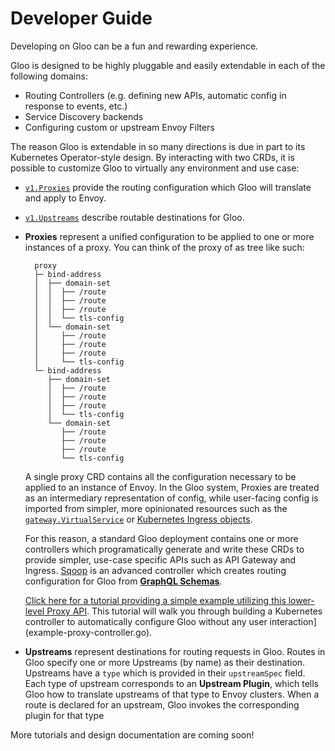 # Developer Guide

Developing on Gloo can be a fun and rewarding experience. 

Gloo is designed to be highly pluggable and easily extendable in each of the following domains:

- Routing Controllers (e.g. defining new APIs, automatic config in response to events, etc.)
- Service Discovery backends
- Configuring custom or upstream Envoy Filters

The reason Gloo is extendable in so many directions is due in part to its Kubernetes Operator-style design. By interacting with two CRDs, it is possible to customize Gloo to virtually any environment and use case:

* [`v1.Proxies`](../v1/github.com/solo-io/gloo/projects/gloo/api/v1/upstream.proto.sk.md) provide the routing configuration which Gloo will translate and apply to Envoy.
* [`v1.Upstreams`](../v1/github.com/solo-io/gloo/projects/gloo/api/v1/upstream.proto.sk.md) describe routable destinations for Gloo.

* **Proxies** represent a unified configuration to be applied to one or more instances of a proxy. You can think of the proxy of as tree like such:

        proxy
        ├─ bind-address
        │  ├── domain-set
        │  │  ├── /route
        │  │  ├── /route
        │  │  ├── /route
        │  │  └── tls-config
        │  └── domain-set
        │     ├── /route
        │     ├── /route
        │     ├── /route
        │     └── tls-config
        └─ bind-address
           ├── domain-set
           │  ├── /route
           │  ├── /route
           │  ├── /route
           │  └── tls-config
           └── domain-set
              ├── /route
              ├── /route
              ├── /route
              └── tls-config

  A single proxy CRD contains all the configuration necessary to be applied to an instance of Envoy. In the Gloo system, Proxies are treated as an intermediary representation of config, while user-facing config is imported from simpler, more opinionated resources such as the [`gateway.VirtualService`](../v1/github.com/solo-io/gloo/projects/gateway/api/v1/virtual_service.proto.sk.md) or [Kubernetes Ingress objects](https://kubernetes.io/docs/concepts/services-networking/ingress/).
  
  For this reason, a standard Gloo deployment contains one or more controllers which programatically generate and write these CRDs to provide simpler, use-case specific APIs such as API Gateway and Ingress. [Sqoop](https://sqoop.solo.io/) is an advanced controller which creates routing configuration for Gloo from [**GraphQL Schemas**](https://graphql.org/). 
  
  [Click here for a tutorial providing a simple example utilizing this lower-level Proxy API](example-proxy-controller.md). This tutorial will walk you through building a Kubernetes controller to automatically configure Gloo without any user interaction](example-proxy-controller.go).

* **Upstreams** represent destinations for routing requests in Gloo. Routes in Gloo specify one or more Upstreams (by name) as their destination. Upstreams have a `type` which is provided in their `upstreamSpec` field. Each type of upstream corresponds to an **Upstream Plugin**, which tells Gloo how to translate upstreams of that type to Envoy clusters. When a route is declared for an upstream, Gloo invokes the corresponding plugin for that type 

More tutorials and design documentation are coming soon!